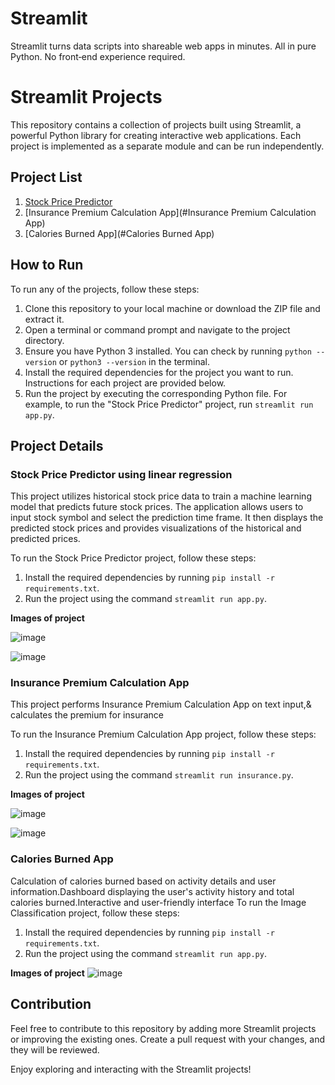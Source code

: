 # Streamlit
Streamlit turns data scripts into shareable web apps in minutes.
All in pure Python. No front‑end experience required.
# Streamlit Projects
This repository contains a collection of projects built using Streamlit, a powerful Python library for creating interactive web applications. Each project is implemented as a separate module and can be run independently.

## Project List

1. [Stock Price Predictor](#stock-price-predictor)
2. [Insurance Premium Calculation App](#Insurance Premium Calculation App)
3. [Calories Burned App](#Calories Burned App)
## How to Run

To run any of the projects, follow these steps:

1. Clone this repository to your local machine or download the ZIP file and extract it.
2. Open a terminal or command prompt and navigate to the project directory.
3. Ensure you have Python 3 installed. You can check by running `python --version` or `python3 --version` in the terminal.
4. Install the required dependencies for the project you want to run. Instructions for each project are provided below.
5. Run the project by executing the corresponding Python file. For example, to run the "Stock Price Predictor" project, run `streamlit run app.py`.

## Project Details

### Stock Price Predictor using linear regression

This project utilizes historical stock price data to train a machine learning model that predicts future stock prices. The application allows users to input stock symbol and select the prediction time frame. It then displays the predicted stock prices and provides visualizations of the historical and predicted prices.

To run the Stock Price Predictor project, follow these steps:

1. Install the required dependencies by running `pip install -r requirements.txt`.
2. Run the project using the command `streamlit run app.py`.

**Images of project**

![image](https://github.com/kunal-nathani/Streamlit/assets/48233889/b3503089-b5e4-405b-892e-35b2902cd3fe)


![image](https://github.com/kunal-nathani/Streamlit/assets/48233889/44e1e466-2d94-4eb9-8da7-eac941b8a8eb)


### Insurance Premium Calculation App

This project performs Insurance Premium Calculation App on text input,& calculates the premium for insurance

To run the Insurance Premium Calculation App project, follow these steps:

1. Install the required dependencies by running `pip install -r requirements.txt`.
2. Run the project using the command `streamlit run insurance.py`.


**Images of project**


![image](https://github.com/kunal-nathani/Streamlit/assets/48233889/2353b753-0685-4d59-bad5-ebc9e85cc4b1)


![image](https://github.com/kunal-nathani/Streamlit/assets/48233889/194ced47-a8d2-4f70-abe5-192442e6dacd)

### Calories Burned App
Calculation of calories burned based on activity details and user information.Dashboard displaying the user's activity history and total calories burned.Interactive and user-friendly interface
To run the Image Classification project, follow these steps:

1. Install the required dependencies by running `pip install -r requirements.txt`.
2. Run the project using the command `streamlit run app.py`.

**Images of project**
![image](https://github.com/kunal-nathani/Streamlit/assets/48233889/bf2beb45-75b3-4ee4-ab38-33731e60e3b7)


## Contribution

Feel free to contribute to this repository by adding more Streamlit projects or improving the existing ones. Create a pull request with your changes, and they will be reviewed.

Enjoy exploring and interacting with the Streamlit projects!
